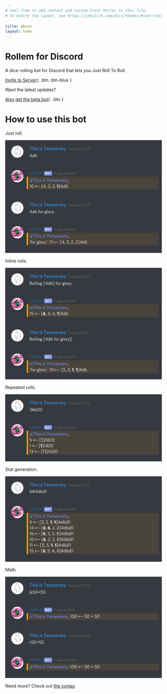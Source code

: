 ```yaml
---
# Feel free to add content and custom Front Matter to this file.
# To modify the layout, see https://jekyllrb.com/docs/themes/#overriding-theme-defaults

title: About
layout: home
---
```

# Rollem for Discord
A dice-rolling bot for Discord that lets you Just Roll To Roll.

[Invite to Server](/invite.md){: .btn .btn-blue }

Want the latest updates?

[Also get the beta bot](/invite-beta.md){: .btn }

# How to use this bot

Just roll.

![](assets/just-roll.png)

Inline rolls.

![](assets/inline-rolls.png)

Repeated rolls.

![](assets/repeated-rolls.png)

Stat generation.

![](assets/stat-generation.png)

Math.

![](assets/math.png)

Need more? Check out [the syntax](/syntax.md)